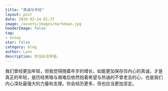 ```yaml
---
title: "真诚与年轻"
layout: post
date: 2020-02-24 01:37
image: /assets/images/markdown.jpg
headerImage: false
tag:
- essay
star: false
category: blog
author: Lynx
description: 你当永远年轻。
---
```




我们曾经更加年轻，但我觉得随着年岁的增长，如能更加保存住内心的真诚，才是真正的年轻，是历经黑暗与艰难后依然抱着希望与热诚的不曾老去的心，也是我们内心深处最强大的力量和支撑。你会经历更多，但也应当更加坚定。